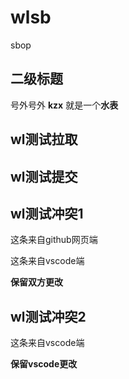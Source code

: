 # wlsb
sbop

## 二级标题
号外号外 **kzx** 就是一个**水表**

## wl测试拉取

## wl测试提交

## wl测试冲突1

这条来自github网页端

这条来自vscode端

**保留双方更改**

## wl测试冲突2

这条来自vscode端

**保留vscode更改**
